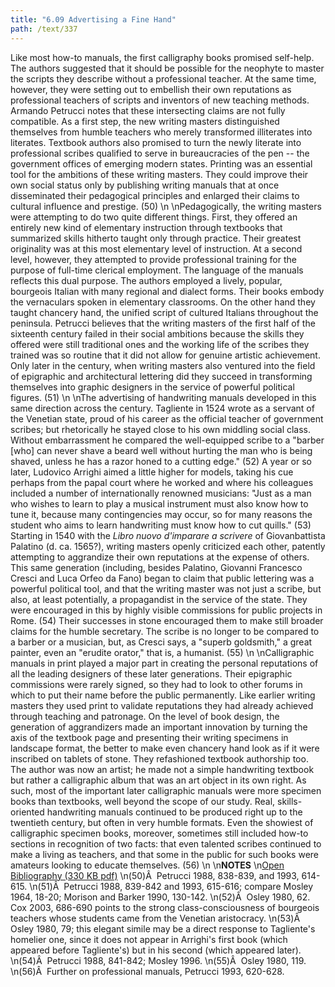 ```yaml
---
title: "6.09 Advertising a Fine Hand"
path: /text/337
---
```

Like most how-to manuals, the first calligraphy books promised self-help. The authors suggested that it should be possible for the neophyte to master the scripts they describe without a professional teacher. At the same time, however, they were setting out to embellish their own reputations as professional teachers of scripts and inventors of new teaching methods. Armando Petrucci notes that these intersecting claims are not fully compatible. As a first step, the new writing masters distinguished themselves from humble teachers who merely transformed illiterates into literates. Textbook authors also promised to turn the newly literate into professional scribes qualified to serve in bureaucracies of the pen -- the government offices of emerging modern states. Printing was an essential tool for the ambitions of these writing masters. They could improve their own social status only by publishing writing manuals that at once disseminated their pedagogical principles and enlarged their claims to cultural influence and prestige. (50)\n\nPedagogically, the writing masters were attempting to do two quite different things. First, they offered an entirely new kind of elementary instruction through textbooks that summarized skills hitherto taught only through practice. Their greatest originality was at this most elementary level of instruction. At a second level, however, they attempted to provide professional training for the purpose of full-time clerical employment. The language of the manuals reflects this dual purpose. The authors employed a lively, popular, bourgeois Italian with many regional and dialect forms. Their books embody the vernaculars spoken in elementary classrooms. On the other hand they taught chancery hand, the unified script of cultured Italians throughout the peninsula. Petrucci believes that the writing masters of the first half of the sixteenth century failed in their social ambitions because the skills they offered were still traditional ones and the working life of the scribes they trained was so routine that it did not allow for genuine artistic achievement. Only later in the century, when writing masters also ventured into the field of epigraphic and architectural lettering did they succeed in transforming themselves into graphic designers in the service of powerful political figures. (51)\n\nThe advertising of handwriting manuals developed in this same direction across the century. Tagliente in 1524 wrote as a servant of the Venetian state, proud of his career as the official teacher of government scribes; but rhetorically he stayed close to his own middling social class. Without embarrassment he compared the well-equipped scribe to a "barber [who] can never shave a beard well without hurting the man who is being shaved, unless he has a razor honed to a cutting edge." (52) A year or so later, Ludovico Arrighi aimed a little higher for models, taking his cue perhaps from the papal court where he worked and where his colleagues included a number of internationally renowned musicians: "Just as a man who wishes to learn to play a musical instrument must also know how to tune it, because many contingencies may occur, so for many reasons the student who aims to learn handwriting must know how to cut quills." (53) Starting in 1540 with the <em>Libro nuovo d'imparare a scrivere</em> of Giovanbattista Palatino (d. ca. 1565?), writing masters openly criticized each other, patently attempting to aggrandize their own reputations at the expense of others. This same generation (including, besides Palatino, Giovanni Francesco Cresci and Luca Orfeo da Fano) began to claim that public lettering was a powerful political tool, and that the writing master was not just a scribe, but also, at least potentially, a propagandist in the service of the state. They were encouraged in this by highly visible commissions for public projects in Rome. (54) Their successes in stone encouraged them to make still broader claims for the humble secretary. The scribe is no longer to be compared to a barber or a musician, but, as Cresci says, a "superb goldsmith," a great painter, even an "erudite orator," that is, a humanist. (55)\n\nCalligraphic manuals in print played a major part in creating the personal reputations of all the leading designers of these later generations. Their epigraphic commissions were rarely signed, so they had to look to other forums in which to put their name before the public permanently. Like earlier writing masters they used print to validate reputations they had already achieved through teaching and patronage. On the level of book design, the generation of aggrandizers made an important innovation by turning the axis of the textbook page and presenting their writing specimens in landscape format, the better to make even chancery hand look as if it were inscribed on tablets of stone. They refashioned textbook authorship too. The author was now an artist; he made not a simple handwriting textbook but rather a calligraphic album that was an art object in its own right. As such, most of the important later calligraphic manuals were more specimen books than textbooks, well beyond the scope of our study. Real, skills-oriented handwriting manuals continued to be produced right up to the twentieth century, but often in very humble formats. Even the showiest of calligraphic specimen books, moreover, sometimes still included how-to sections in recognition of two facts: that even talented scribes continued to make a living as teachers, and that some in the public for such books were amateurs looking to educate themselves. (56)\n\n<strong>NOTES</strong>\n<a href="http://www.humanismforsale.org/bibliography.pdf" target="new">Open Bibliography (330 KB pdf)</a>\n(50)Â  Petrucci 1988, 838-839, and 1993, 614-615.\n(51)Â  Petrucci 1988, 839-842 and 1993, 615-616; compare Mosley 1964, 18-20; Morison and Barker 1990, 130-142.\n(52)Â  Osley 1980, 62. Cox 2003, 686-690 points to the strong class-consciousness of bourgeois teachers whose students came from the Venetian aristocracy.\n(53)Â  Osley 1980, 79; this elegant simile may be a direct response to Tagliente's homelier one, since it does not appear in Arrighi's first book (which appeared before Tagliente's) but in his second (which appeared later).\n(54)Â  Petrucci 1988, 841-842; Mosley 1996.\n(55)Â  Osley 1980, 119.\n(56)Â  Further on professional manuals, Petrucci 1993, 620-628.
